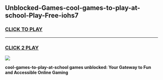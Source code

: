 
## Unblocked-Games-cool-games-to-play-at-school-Play-Free-iohs7
<h3>
<a href="https://premium76.site?title=cool-games-to-play-at-school&ref=21A">CLICK TO PLAY</a></h3>
<hr>

<h3>
<a href="https://premium76.site?title=cool-games-to-play-at-school&ref=21A">CLICK 2 PLAY</a>
  
</h3>

<a href="https://premium76.site?title=cool-games-to-play-at-school&ref=21A"><img src="https://clearcache.store/games.png"></a>


**cool-games-to-play-at-school games unblocked: Your Gateway to Fun and Accessible Online Gaming**
